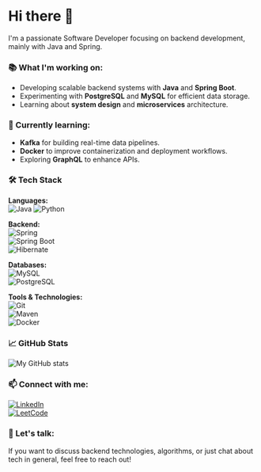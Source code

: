 # Hi there 👋

I'm a passionate Software Developer focusing on backend development, mainly with Java and Spring.

### 📚 What I'm working on:
- Developing scalable backend systems with **Java** and **Spring Boot**.
- Experimenting with **PostgreSQL** and **MySQL** for efficient data storage.
- Learning about **system design** and **microservices** architecture.

### 🔭 Currently learning:
- **Kafka** for building real-time data pipelines.
- **Docker** to improve containerization and deployment workflows.
- Exploring **GraphQL** to enhance APIs.

### 🛠 Tech Stack

**Languages:**  
![Java](https://img.shields.io/badge/-Java-007396?style=flat-square&logo=java&logoColor=white) 
![Python](https://img.shields.io/badge/-Python-007396?style=flat-square&logo=python&logoColor=white)  

**Backend:**  
![Spring](https://img.shields.io/badge/-Spring-6DB33F?style=flat-square&logo=spring&logoColor=white)  
![Spring Boot](https://img.shields.io/badge/-Spring%20Boot-6DB33F?style=flat-square&logo=springboot&logoColor=white)  
![Hibernate](https://img.shields.io/badge/-Hibernate-59666C?style=flat-square&logo=hibernate&logoColor=white)  

**Databases:**  
![MySQL](https://img.shields.io/badge/-MySQL-4479A1?style=flat-square&logo=mysql&logoColor=white)  
![PostgreSQL](https://img.shields.io/badge/-PostgreSQL-336791?style=flat-square&logo=postgresql&logoColor=white)  

**Tools & Technologies:**  
![Git](https://img.shields.io/badge/-Git-F05032?style=flat-square&logo=git&logoColor=white)  
![Maven](https://img.shields.io/badge/-Maven-C71A36?style=flat-square&logo=apachemaven&logoColor=white)  
![Docker](https://img.shields.io/badge/-Docker-2496ED?style=flat-square&logo=docker&logoColor=white)

### 📈 GitHub Stats
![My GitHub stats](https://github-readme-stats.vercel.app/api?username=Akillot&show_icons=true&theme=radical)

### 📫 Connect with me:
[![LinkedIn](https://img.shields.io/badge/-LinkedIn-0077B5?style=flat-square&logo=linkedin&logoColor=white)](https://www.linkedin.com/in/mykyta-zozulia-61b653307/)  
[![LeetCode](https://img.shields.io/badge/-LeetCode-FFA116?style=flat-square&logo=leetcode&logoColor=black)](https://leetcode.com/u/Akillot/)

### 💬 Let's talk:
If you want to discuss backend technologies, algorithms, or just chat about tech in general, feel free to reach out!

